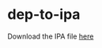 # dep-to-ipa
Download the IPA file [here](https://github.com/ArielGavrielov/deb-to-ipa/raw/main/IPAs/org.xbmc.kodi-tvos_20.3-tvos.ipa?download=)
